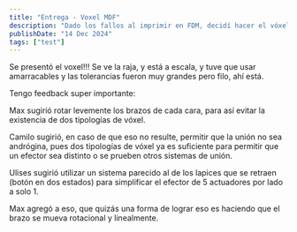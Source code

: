 ```yaml
---
title: "Entrega - Voxel MDF"
description: "Dado los fallos al imprimir en FDM, decidí hacer el vóxel con MDF de 3mm."
publishDate: "14 Dec 2024"
tags: ["test"]
---
```


Se presentó el voxel!!! Se ve la raja, y está a escala, y tuve que usar amarracables y las tolerancias fueron muy grandes pero filo, ahí está.

Tengo feedback super importante:

Max sugirió rotar levemente los brazos de cada cara, para así evitar la existencia de dos tipologías de vóxel.

Camilo sugirió, en caso de que eso no resulte, permitir que la unión no sea andrógina, pues dos tipologías de vóxel ya es suficiente para permitir que un efector sea distinto o se prueben otros sistemas de unión.

Ulises sugirió utilizar un sistema parecido al de los lapices que se retraen (botón en dos estados) para simplificar el efector de 5 actuadores por lado a solo 1.

Max agregó a eso, que quizás una forma de lograr eso es haciendo que el brazo se mueva rotacional y linealmente. 

